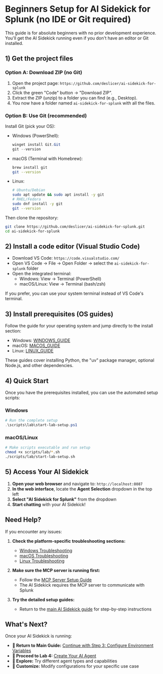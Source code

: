 # Beginners Setup for AI Sidekick for Splunk (no IDE or Git required)

This guide is for absolute beginners with no prior development experience. You'll get the AI Sidekick running even if you don't have an editor or Git installed.

## 1) Get the project files

### Option A: Download ZIP (no Git)

1. Open the project page: `https://github.com/deslicer/ai-sidekick-for-splunk`
2. Click the green "Code" button → "Download ZIP".
3. Extract the ZIP (unzip) to a folder you can find (e.g., Desktop).
4. You now have a folder named `ai-sidekick-for-splunk` with all the files.

### Option B: Use Git (recommended)

Install Git (pick your OS):

- Windows (PowerShell):
  ```powershell
  winget install Git.Git
  git --version
  ```

- macOS (Terminal with Homebrew):
  ```bash
  brew install git
  git --version
  ```

- Linux:
  ```bash
  # Ubuntu/Debian
  sudo apt update && sudo apt install -y git
  # RHEL/Fedora
  sudo dnf install -y git
  git --version
  ```

Then clone the repository:

```bash
git clone https://github.com/deslicer/ai-sidekick-for-splunk.git
cd ai-sidekick-for-splunk
```

## 2) Install a code editor (Visual Studio Code)

- Download VS Code: `https://code.visualstudio.com/`
- Open VS Code → File → Open Folder → select the `ai-sidekick-for-splunk` folder
- Open the integrated terminal:
  - Windows: View → Terminal (PowerShell)
  - macOS/Linux: View → Terminal (bash/zsh)

If you prefer, you can use your system terminal instead of VS Code's terminal.

## 3) Install prerequisites (OS guides)

Follow the guide for your operating system and jump directly to the install section:

- Windows: [WINDOWS_GUIDE](WINDOWS_GUIDE.md#2-install-prerequisites)
- macOS: [MACOS_GUIDE](MACOS_GUIDE.md#2-install-prerequisites)
- Linux: [LINUX_GUIDE](LINUX_GUIDE.md#2-install-prerequisites)

These guides cover installing Python, the "uv" package manager, optional Node.js, and other dependencies.

## 4) Quick Start

Once you have the prerequisites installed, you can use the automated setup scripts:

### Windows
```powershell
# Run the complete setup
.\scripts\lab\start-lab-setup.ps1
```

### macOS/Linux
```bash
# Make scripts executable and run setup
chmod +x scripts/lab/*.sh
./scripts/lab/start-lab-setup.sh
```

## 5) Access Your AI Sidekick

1. **Open your web browser** and navigate to: `http://localhost:8087`
2. **In the web interface**, locate the **Agent Selection** dropdown in the top left
3. **Select "AI Sidekick for Splunk"** from the dropdown
4. **Start chatting** with your AI Sidekick!

## Need Help?

If you encounter any issues:

1. **Check the platform-specific troubleshooting sections:**
   - [Windows Troubleshooting](WINDOWS_GUIDE.md#troubleshooting)
   - [macOS Troubleshooting](MACOS_GUIDE.md#troubleshooting)
   - [Linux Troubleshooting](LINUX_GUIDE.md#troubleshooting)

2. **Make sure the MCP server is running first:**
   - Follow the [MCP Server Setup Guide](../mcp/BEGINNERS_SETUP.md)
   - The AI Sidekick requires the MCP server to communicate with Splunk

3. **Try the detailed setup guides:**
   - Return to the [main AI Sidekick guide](../../3-setup-your-personal-ai-sidekick.md) for step-by-step instructions

## What's Next?

Once your AI Sidekick is running:
- **🔗 Return to Main Guide:** [Continue with Step 3: Configure Environment Variables](../../3-setup-your-personal-ai-sidekick.md#step-3-configure-environment-variables)
- **🔗 Proceed to Lab 4:** [Create Your AI Agent](../../4-create-your-ai-agent.md)
- **🌟 Explore:** Try different agent types and capabilities
- **🚀 Customize:** Modify configurations for your specific use case